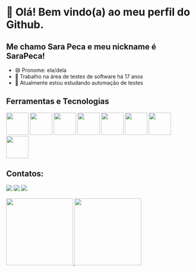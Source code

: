 # 👋 Olá! Bem vindo(a) ao meu perfil do Github.
## Me chamo Sara Peca e meu nickname é SaraPeca!

- 😄 Pronome: ela/dela
- 🔭 Trabalho na área de testes de software há 17 anos
- 🌱 Atualmente estou estudando automação de testes

## Ferramentas e Tecnologias
<img src="https://cdn.jsdelivr.net/gh/devicons/devicon@latest/icons/cypressio/cypressio-original-wordmark.svg" width="60" height="60" />  <img src="https://cdn.jsdelivr.net/gh/devicons/devicon@latest/icons/javascript/javascript-original.svg" width="60" height="60"/> 
<img src="https://cdn.jsdelivr.net/gh/devicons/devicon@latest/icons/npm/npm-original-wordmark.svg" width="60" height="60"/>  <img src="https://cdn.jsdelivr.net/gh/devicons/devicon@latest/icons/vscode/vscode-original-wordmark.svg" width="60" height="60"/> 
<img src="https://cdn.jsdelivr.net/gh/devicons/devicon@latest/icons/java/java-original-wordmark.svg" width="60" height="60" />  <img src="https://cdn.jsdelivr.net/gh/devicons/devicon@latest/icons/jira/jira-original-wordmark.svg" width="60" height="60"/>  <img src="https://cdn.jsdelivr.net/gh/devicons/devicon@latest/icons/sqldeveloper/sqldeveloper-original.svg" width="60" height="60"/>  <img src="https://cdn.jsdelivr.net/gh/devicons/devicon@latest/icons/postman/postman-original.svg" width="60" height="60"/>
           
          
## Contatos:

<div>
<a href="https://instagram.com/sarapeca" target="_blank"><img loading="lazy" src="https://img.shields.io/badge/-Instagram-%23E4405F?style=for-the-badge&logo=instagram&logoColor=white" target="_blank"></a>
<a href = "mailto:sara.sistemas@gmail.com"><img loading="lazy" src="https://img.shields.io/badge/Gmail-D14836?style=for-the-badge&logo=gmail&logoColor=white" target="_blank"></a>
<a href="https://www.linkedin.com/in/sarapeca/" target="_blank"><img loading="lazy" src="https://img.shields.io/badge/-LinkedIn-%230077B5?style=for-the-badge&logo=linkedin&logoColor=white" target="_blank"></a>   
</div>
<br>          
<div>
<a href="https://github.com/SaraPeca">
<img loading="lazy" height="180em" src="https://github-readme-stats.vercel.app/api/top-langs/?username=SaraPeca&layout=compact&langs_count=7&theme=dracula"/>
<img loading="lazy" height="180em" src="https://github-readme-stats.vercel.app/api?username=SaraPeca&show_icons=true&theme=dracula&include_all_commits=true&count_private=true"/>
</div>
                    
          

          
